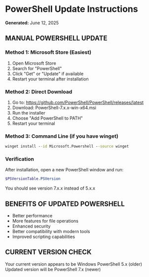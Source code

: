 # PowerShell Update Instructions
**Generated:** June 12, 2025

## MANUAL POWERSHELL UPDATE

### Method 1: Microsoft Store (Easiest)
1. Open Microsoft Store
2. Search for "PowerShell"
3. Click "Get" or "Update" if available
4. Restart your terminal after installation

### Method 2: Direct Download
1. Go to: https://github.com/PowerShell/PowerShell/releases/latest
2. Download: PowerShell-7.x.x-win-x64.msi
3. Run the installer
4. Choose "Add PowerShell to PATH"
5. Restart your terminal

### Method 3: Command Line (if you have winget)
```cmd
winget install --id Microsoft.Powershell --source winget
```

### Verification
After installation, open a new PowerShell window and run:
```powershell
$PSVersionTable.PSVersion
```

You should see version 7.x.x instead of 5.x.x

## BENEFITS OF UPDATED POWERSHELL
- Better performance
- More features for file operations
- Enhanced security
- Better compatibility with modern tools
- Improved scripting capabilities

## CURRENT VERSION CHECK
Your current version appears to be Windows PowerShell 5.x (older)
Updated version will be PowerShell 7.x (newer)
